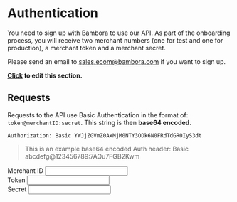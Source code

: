 # Authentication

You need to sign up with Bambora to use our API. As part of the onboarding process, you will receive two merchant numbers (one for test and one for production), a merchant token and a merchant secret. 

Please send an email to [sales.ecom@bambora.com](mailto:sales.ecom@bambora.com) if you want to sign up.

**[Click](https://github.com/bambora/dev.bambora.com/blob/master/source/includes/api/_authentication.md) to edit this section.**

## Requests

Requests to the API use Basic Authentication in the format of: `token@merchantID:secret`. This string is then **base64 encoded**.

```
Authorization: Basic YWJjZGVmZ0AxMjM0NTY3ODk6N0FRdTdGR0IyS3dt
```

> This is an example base64 encoded Auth header: Basic abcdefg@123456789:7AQu7FGB2Kwm

<form>
    <div class="form-group">
		<label for="merchantId">Merchant ID</label> <input id="merchantId" type="text"/>
	</div>
    <div class="form-group">	
		<label for="merchantToken">Token</label> <input id="merchantToken" type="text"/>
	</div>
    <div class="form-group">
		<label for="merchantSecret">Secret</label> <input id="merchantSecret" type="text"/>
	</div>

</form>